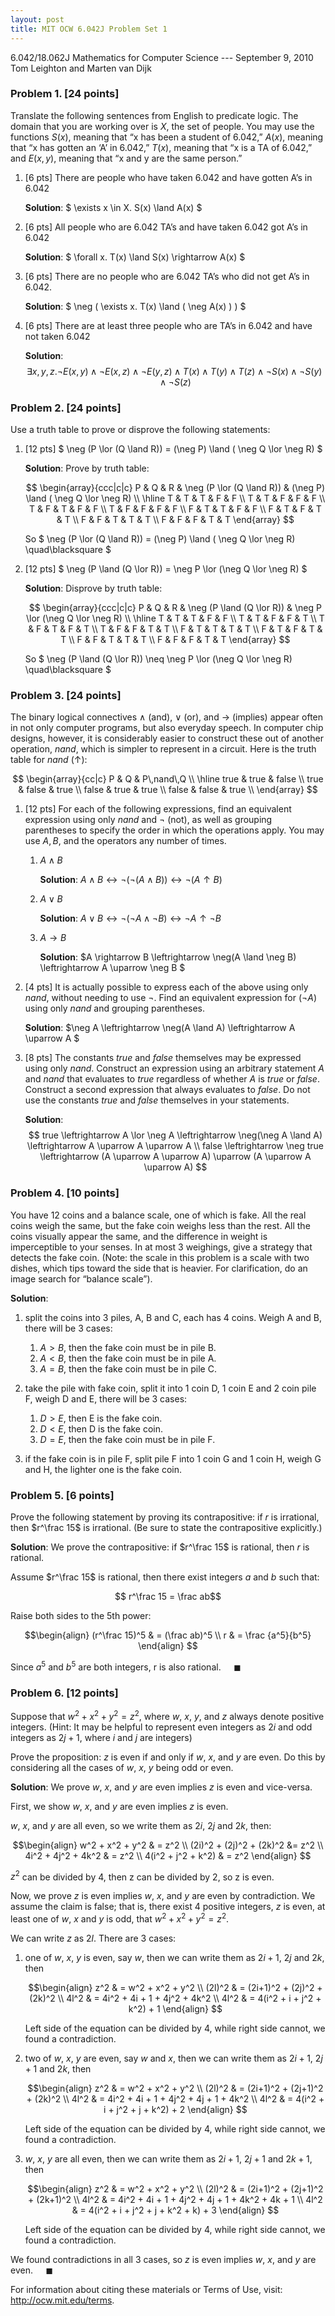 ```yaml
---
layout: post
title: MIT OCW 6.042J Problem Set 1
---
```

6.042/18.062J Mathematics for Computer Science	--- September 9, 2010
Tom Leighton and Marten van Dijk

### Problem 1. [24 points]

Translate the following sentences from English to predicate logic. The domain that you are working over is $X$, the set of people. You may use the functions $S(x)$, meaning that “x has been a student of 6.042,” $A(x)$, meaning that “x has gotten an ‘A’ in 6.042,” $T(x)$, meaning that “x is a TA of 6.042,” and $E(x, y)$, meaning that “x and y are the same person.”

1. [6 pts] There are people who have taken 6.042 and have gotten A’s in 6.042
	
	**Solution**: $ \exists x \in X. S(x) \land A(x) $
	
2. [6 pts] All people who are 6.042 TA’s and have taken 6.042 got A’s in 6.042
	
	**Solution**: $ \forall x. T(x) \land S(x) \rightarrow A(x) $
	
3. [6 pts] There are no people who are 6.042 TA’s who did not get A’s in 6.042.
	
	**Solution**: $ \neg ( \exists x. T(x) \land ( \neg A(x) ) ) $
	
4. [6 pts] There are at least three people who are TA’s in 6.042 and have not taken 6.042
	
	**Solution**: 
	$$ \exists x, y, z. \neg E(x,y) \land \neg E(x,z) \land \neg E(y,z) \land T(x) \land T(y) \land T(z) \land \neg S(x) \land \neg S(y) \land \neg S(z) $$


### Problem 2. [24 points]

Use a truth table to prove or disprove the following statements:

1. [12 pts] $ \neg (P \lor (Q \land R)) = (\neg P) \land ( \neg Q \lor \neg R) $
	
	**Solution**: Prove by truth table:

	$$
	\begin{array}{ccc|c|c}
		P & Q & R & \neg (P \lor (Q \land R)) & (\neg P) \land ( \neg Q \lor \neg R) \\
		\hline
		T & T & T & F & F \\
		T & T & F & F & F \\
		T & F & T & F & F \\
		T & F & F & F & F \\
		F & T & T & F & F \\
		F & T & F & T & T \\
		F & F & T & T & T \\
		F & F & F & T & T
	\end{array}
	$$
	
	So $ \neg (P \lor (Q \land R)) = (\neg P) \land ( \neg Q \lor \neg R) \quad\blacksquare $
	
2. [12 pts] $ \neg (P \land (Q \lor R)) = \neg P \lor (\neg Q \lor \neg R) $
	
	**Solution**: Disprove by truth table:
	
	$$
	\begin{array}{ccc|c|c}
		P & Q & R & \neg (P \land (Q \lor R)) & \neg P \lor (\neg Q \lor \neg R) \\
		\hline
		T & T & T & F & F \\
		T & T & F & F & T \\
		T & F & T & F & T \\
		T & F & F & T & T \\
		F & T & T & T & T \\
		F & T & F & T & T \\
		F & F & T & T & T \\
		F & F & F & T & T
	\end{array}
	$$
	
	So $ \neg (P \land (Q \lor R)) \neq \neg P \lor (\neg Q \lor \neg R)  \quad\blacksquare $


### Problem 3. [24 points]

The binary logical connectives $\land$ (and), $\lor$ (or), and $\rightarrow$ (implies) appear often in not only computer programs, but also everyday speech. In computer chip designs, however, it is considerably easier to construct these out of another operation, $nand$, which is simpler to represent in a circuit. Here is the truth table for $nand$ ($\uparrow$):

$$
\begin{array}{cc|c}
	P & Q & P\,nand\,Q \\
	\hline
	true & true & false \\
	true & false & true \\
	false & true & true \\
	false & false & true \\
\end{array}
$$

1. [12 pts] For each of the following expressions, find an equivalent expression using only $nand$ and $\neg$ (not), as well as grouping parentheses to specify the order in which the operations apply. You may use $A, B$, and the operators any number of times.
	1. $A \land B$
		
		**Solution**:  $A \land B \leftrightarrow \neg(\neg(A \land B)) \leftrightarrow \neg(A \uparrow B)$
		
	2. $A \lor B$
		
		**Solution**:  $A \lor B \leftrightarrow \neg(\neg A \land \neg B) \leftrightarrow \neg A \uparrow \neg B$
		
	3. $A \rightarrow B$
		
		**Solution**:  $A \rightarrow B \leftrightarrow \neg(A \land \neg B) \leftrightarrow A \uparrow \neg B $
		
2. [4 pts] It is actually possible to express each of the above using only $nand$, without needing to use $\neg$. Find an equivalent expression for $(\neg A)$ using only $nand$ and grouping parentheses.
	
	**Solution**:  $\neg A \leftrightarrow \neg(A \land A) \leftrightarrow A \uparrow A $

3. [8 pts] The constants $true$ and $false$ themselves may be expressed using only $nand$. Construct an expression using an arbitrary statement $A$ and $nand$ that evaluates to $true$ regardless of whether $A$ is $true$ or $false$. Construct a second expression that always evaluates to $false$. Do not use the constants $true$ and $false$ themselves in your statements.
	
	**Solution**: 
	$$ true \leftrightarrow A \lor \neg A \leftrightarrow \neg(\neg A \land A) \leftrightarrow A \uparrow A \uparrow A \\
	false \leftrightarrow \neg true \leftrightarrow (A \uparrow A \uparrow A) \uparrow (A \uparrow A \uparrow A) $$

### Problem 4. [10 points]

You have 12 coins and a balance scale, one of which is fake. All
the real coins weigh the same, but the fake coin weighs less than the rest. All the coins visually appear the same, and the difference in weight is imperceptible to your senses. In at most 3 weighings, give a strategy that detects the fake coin. (Note: the scale in this problem
is a scale with two dishes, which tips toward the side that is heavier. For clarification, do an image search for “balance scale”).

**Solution**:

1. split the coins into 3 piles, A, B and C, each has 4 coins. Weigh A and B, there will be 3 cases:
	1. $A > B$, then the fake coin must be in pile B.
	2. $A < B$, then the fake coin must be in pile A.
	3. $A = B$, then the fake coin must be in pile C.

2. take the pile with fake coin, split it into 1 coin D, 1 coin E and 2 coin pile F, weigh D and E, there will be 3 cases:
	1. $D > E$, then E is the fake coin.
	2. $D < E$, then D is the fake coin.
	3. $D = E$, then the fake coin must be in pile F.

3. if the fake coin is in pile F, split pile F into 1 coin G and 1 coin H, weigh G and H, the lighter one is the fake coin.


### Problem 5. [6 points]

Prove the following statement by proving its contrapositive: if $r$ is
irrational, then $r^\frac 15$ is irrational. (Be sure to state the contrapositive explicitly.)

**Solution**: We prove the contrapositive: if $r^\frac 15$ is rational, then $r$ is rational.

Assume $r^\frac 15$ is rational, then there exist integers $a$ and $b$ such that:

$$  r^\frac 15 = \frac ab$$

Raise both sides to the 5th power:

$$\begin{align}
	 (r^\frac 15)^5 & = (\frac ab)^5  \\
	 r & = \frac {a^5}{b^5}
	\end{align}
$$

Since $a^5$ and $b^5$ are both integers, r is also rational. $\quad\blacksquare$

### Problem 6. [12 points]

Suppose that $w^2 + x^2 + y^2 = z^2$, where $w$, $x$, $y$, and $z$ always denote positive integers. (Hint: It may be helpful to represent even integers as $2i$ and odd integers as $2j + 1$, where $i$ and $j$ are integers)

Prove the proposition: $z$ is even if and only if $w$, $x$, and $y$ are even. Do this by considering all the cases of $w$, $x$, $y$ being odd or even.

**Solution**: We prove $w$, $x$, and $y$ are even implies $z$ is even and vice-versa.

First, we show $w$, $x$, and $y$ are even implies $z$ is even.

$w$, $x$, and $y$ are all even, so we write them as $2i$, $2j$ and $2k$, then:

$$\begin{align}
	w^2 + x^2 + y^2  & = z^2 \\
	(2i)^2 + (2j)^2 + (2k)^2 &= z^2 \\
	4i^2 + 4j^2 + 4k^2 & = z^2 \\
	4(i^2 + j^2 + k^2) & =  z^2
	\end{align}
$$

$z^2$ can be divided by 4, then z can be divided by 2, so z is even.

Now, we prove $z$ is even implies $w$, $x$, and $y$ are even by contradiction. We assume the claim is false; that is, there exist 4 positive integers, $z$ is even, at least one of $w$, $x$ and $y$ is odd, that $w^2 + x^2 + y^2 = z^2$.

We can write $z$ as $2l$. There are 3 cases:

1. one of $w$, $x$, $y$ is even, say $w$, then we can write them as $2i+1$, $2j$ and $2k$, then

	$$\begin{align}
		z^2 & = w^2 + x^2 + y^2 \\
		(2l)^2 & = (2i+1)^2 + (2j)^2 + (2k)^2 \\
		4l^2 & = 4i^2 + 4i + 1 + 4j^2 + 4k^2 \\
		4l^2 & = 4(i^2 + i + j^2 + k^2) + 1
	\end{align}
	$$

	Left side of the equation can be divided by 4, while right side cannot, we found a contradiction.

2. two of $w$, $x$, $y$ are even, say $w$ and $x$, then we can write them as $2i+1$, $2j+1$ and $2k$, then

	$$\begin{align}
		z^2 & = w^2 + x^2 + y^2 \\
		(2l)^2 & = (2i+1)^2 + (2j+1)^2 + (2k)^2 \\
		4l^2 & = 4i^2 + 4i + 1 + 4j^2 + 4j + 1 + 4k^2 \\
		4l^2 & = 4(i^2 + i + j^2 + j + k^2) + 2
	\end{align}
	$$

	Left side of the equation can be divided by 4, while right side cannot, we found a contradiction.

2. $w$, $x$, $y$ are all even, then we can write them as $2i+1$, $2j+1$ and $2k+1$, then

	$$\begin{align}
		z^2 & = w^2 + x^2 + y^2 \\
		(2l)^2 & = (2i+1)^2 + (2j+1)^2 + (2k+1)^2 \\
		4l^2 & = 4i^2 + 4i + 1 + 4j^2 + 4j + 1 + 4k^2 + 4k + 1 \\
		4l^2 & = 4(i^2 + i + j^2 + j + k^2 + k) + 3
	\end{align}
	$$

	Left side of the equation can be divided by 4, while right side cannot, we found a contradiction.

We found contradictions in all 3 cases, so $z$ is even implies $w$, $x$, and $y$ are even. $\quad\blacksquare$

For information about citing these materials or Terms of Use, visit: <http://ocw.mit.edu/terms>.
